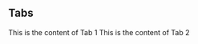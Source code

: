 ## Tabs

<Tabs id="my-tabs">
    <Tab label="Tab 1">
        This is the content of Tab 1
    </Tab>
    <Tab label="Tab 2">
        This is the content of Tab 2
    </Tab>
</Tabs>
